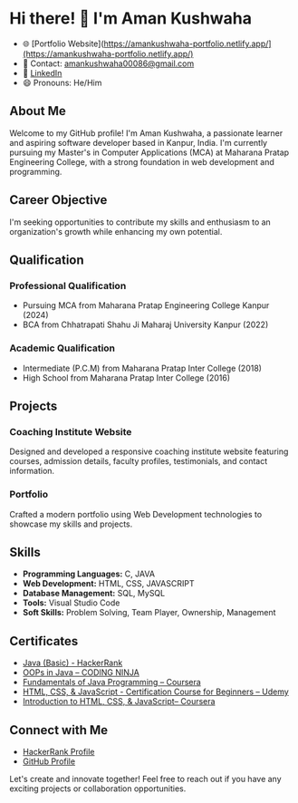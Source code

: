 # Hi there! 👋 I'm Aman Kushwaha

- 🌐 [Portfolio Website](https://amankushwaha-portfolio.netlify.app/](https://amankushwaha-portfolio.netlify.app/)
- 📧 Contact: amankushwaha00086@gmail.com
- 🤝 [LinkedIn](https://www.linkedin.com/in/aman-kushwaha-498a57230/)
- 😄 Pronouns: He/Him

## About Me

Welcome to my GitHub profile! I'm Aman Kushwaha, a passionate learner and aspiring software developer based in Kanpur, India. I'm currently pursuing my Master's in Computer Applications (MCA) at Maharana Pratap Engineering College, with a strong foundation in web development and programming.

## Career Objective

I'm seeking opportunities to contribute my skills and enthusiasm to an organization's growth while enhancing my own potential.

## Qualification

### Professional Qualification
- Pursuing MCA from Maharana Pratap Engineering College Kanpur (2024)
- BCA from Chhatrapati Shahu Ji Maharaj University Kanpur (2022)

### Academic Qualification
- Intermediate (P.C.M) from Maharana Pratap Inter College (2018)
- High School from Maharana Pratap Inter College (2016)

## Projects

### Coaching Institute Website
Designed and developed a responsive coaching institute website featuring courses, admission details, faculty profiles, testimonials, and contact information.

### Portfolio
Crafted a modern portfolio using Web Development technologies to showcase my skills and projects.

## Skills

- **Programming Languages:** C, JAVA
- **Web Development:** HTML, CSS, JAVASCRIPT
- **Database Management:** SQL, MySQL
- **Tools:** Visual Studio Code
- **Soft Skills:** Problem Solving, Team Player, Ownership, Management

## Certificates

- [Java (Basic) - HackerRank](https://www.hackerrank.com/amankushwaha0001)
- [OOPs in Java – CODING NINJA](https://www.codingninjas.com/courses/object-oriented-programming-with-java)
- [Fundamentals of Java Programming – Coursera](https://www.coursera.org/specializations/java-programming)
- [HTML, CSS, & JavaScript - Certification Course for Beginners – Udemy](https://www.udemy.com/certificate/UC-1234567890/)
- [Introduction to HTML, CSS, & JavaScript– Coursera](https://www.coursera.org/learn/html-css-javascript-for-web-developers)

## Connect with Me

- [HackerRank Profile](www.hackerrank.com/amankushwaha0001)
- [GitHub Profile](https://github.com/Amankushwaha22)

Let's create and innovate together! Feel free to reach out if you have any exciting projects or collaboration opportunities.
